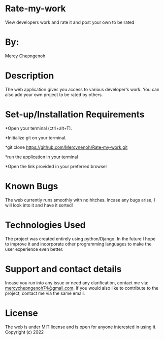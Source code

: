 # Rate-my-work
View developers work and rate it and post your own to be rated
# By:
Mercy Chepngenoh

# Description
The web application gives you access to various developer's work. You can also add your own project to be rated by others.

# Set-up/Installation Requirements
*Open your terminal (ctrl+alt+T).

*Initialize git on your terminal.

*git clone https://github.com/Mercynenoh/Rate-my-work.git

*run the application in your terminal

*Open the link provided in your preferred browser

# Known Bugs
The web currently runs smoothly with no hitches. Incase any bugs arise, I will look into it and have it sorted!

# Technologies Used
The project was created entirely using python/Django. In the future I hope to improve it and incorporate other programming languages to make the user experience even better.

# Support and contact details
Incase you run into any issue or need any clarification, contact me via: mercychepngenoh74@gmail.com. If you would also like to contribute to the project, contact me via the same email.

# License
The web is under MIT license and is open for anyone interested in using it. Copyright (c) 2022
